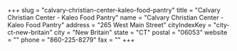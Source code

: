 +++
slug = "calvary-christian-center-kaleo-food-pantry"
title = "Calvary Christian Center - Kaleo Food Pantry"
name = "Calvary Christian Center - Kaleo Food Pantry"
address = "265 West Main Street"
cityIndexKey = "city-ct-new-britain"
city = "New Britain"
state = "CT"
postal = "06053"
website = ""
phone = "860-225-8279"
fax = ""
+++
